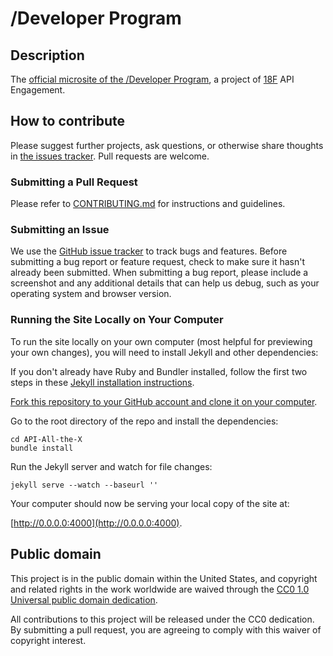 /Developer Program
=============

Description 
--------

The [official microsite of the /Developer Program](http://18f.github.io/API-All-the-X/), a project of [18F](http://18f.gsa.gov) API Engagement. 


How to contribute
--------

Please suggest further projects, ask questions, or otherwise share thoughts in [the issues tracker](https://github.com/18F/API-All-the-X/issues?state=open). Pull requests are welcome.

### Submitting a Pull Request

Please refer to [CONTRIBUTING.md](https://github.com/18F/API-All-the-X/blob/gh-pages/CONTRIBUTING.md) for instructions and guidelines.

### Submitting an Issue

We use the [GitHub issue tracker](https://github.com/18F/API-All-the-X/issues) to track bugs and features. Before
submitting a bug report or feature request, check to make sure it hasn't
already been submitted. When submitting a bug report, please include a screenshot and any additional details that can help us debug, such as your operating system and browser version.

### Running the Site Locally on Your Computer

To run the site locally on your own computer (most helpful for previewing your own changes), you will need to install Jekyll and other dependencies:

If you don't already have Ruby and Bundler installed, follow the first two steps in these [Jekyll installation instructions](https://help.github.com/articles/using-jekyll-with-pages#installing-jekyll).

[Fork this repository to your GitHub account and clone it on your computer](http://help.github.com/fork-a-repo/).

Go to the root directory of the repo and install the dependencies:

    cd API-All-the-X
    bundle install

Run the Jekyll server and watch for file changes:

    jekyll serve --watch --baseurl ''

Your computer should now be serving your local copy of the site at:

[http://0.0.0.0:4000](http://0.0.0.0:4000).

## Public domain

This project is in the public domain within the United States, and
copyright and related rights in the work worldwide are waived through
the [CC0 1.0 Universal public domain dedication](https://creativecommons.org/publicdomain/zero/1.0/).

All contributions to this project will be released under the CC0
dedication. By submitting a pull request, you are agreeing to comply
with this waiver of copyright interest.


